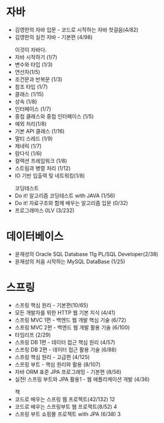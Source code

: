 <h1> 자바 </h1>
<ul>
  <li>김영한의 자바 입문 - 코드로 시작하는 자바 첫걸음(4/82)</li>
  <li>김영한의 실전 자바 - 기본편 (4/98)</li>
</ul>
<ul> 이것이 자바다.
  <li>자바 시작하기 (1/7)</li>
  <li>변수와 타입 (1/3) </li>
  <li>연산자(1/5)</li>
  <li>조건문과 반복문 (1/3)</li>
  <li>참조 타입 (1/7)</li>
  <li>클래스 (1/15)</li>
  <li>상속 (1/8)</li>
  <li>인터페이스 (1/7)</li>
  <li>중첩 클래스와 중첩 인터페이스 (1/5)</li>
  <li>예외 처리(1/8)</li>
  <li>기본 API 클래스 (1/16)</li>
  <li>멀티 스레드 (1/9)</li>
  <li>제네릭 (1/7)</li>
  <li>람다식 (1/6)</li>
  <li>컬렉션 프레임워크 (1/8)</li>
  <li>스트림과 병렬 처리 (1/12)</li>
  <li>IO 기반 입출력 및 네트워킹(1/8)</li>
</ul>
<ul> 코딩테스트
  <li>Do it! 알고리즘 코딩테스트 with JAVA (1/56)</li>
  <li>Do it! 자료구조와 함께 배우는 알고리즘 입문 (0/32)</li>
  <li>프로그래머스 0LV (3/232)</li>
</ul>

<h1>데이터베이스</h1>
<ul> 
    <li>윤재성의 Oracle SQL Database 11g PL/SQL Developer(2/38)</li>
    <li>윤재성의 처음 시작하는 MySQL DataBase (1/25)</li>
</ul>

<h1> 스프링 </h1>
<ul>
  <li>스프링 핵심 원리 - 기본편(10/65)</li>
  <li>모든 개발자를 위한 HTTP 웹 기본 지식 (4/41)</li>
  <li>스프링 MVC 1편 - 백엔드 웹 개발 핵심 기술 (6/72)</li>
  <li>스프링 MVC 2편 - 백엔드 웹 개발 활용 기술 (6/100)</li>
  <li>타임리프 (2/29)</li>
  <li>스프링 DB 1편 - 데이터 접근 핵심 원리 (4/57) </li>
  <li>스프링 DB 2편 - 데이터 접근 활용 기술 (6/88) </li>
  <li>스프링 핵심 원리 - 고급편 (4/125) </li>
  <li>스프링 부트 - 핵심 원리와 활용 (8/107)</li>
  <li>자바 ORM 표준 JPA 프로그래밍 - 기본편 (8/56)</li>
  <li>실전! 스프링 부트와 JPA 활용1 - 웹 애플리케이션 개발 (4/36)</li>
</ul>
<ul> 책
  <li>코드로 배우는 스프링 웹 프로젝트(42/132) 12</li>
  <li>코드로 배우는 스프링부트 웹 프로젝트(8/52) 4</li>
  <li>스프링 부트 쇼핑몰 프로젝트 with JPA (6/38) 3</li> 
</ul>
